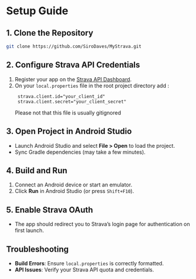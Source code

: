 # Setup Guide

## 1. Clone the Repository
```bash
git clone https://github.com/SiroDaves/MyStrava.git
```

## 2. Configure Strava API Credentials
1. Register your app on the [Strava API Dashboard](https://www.strava.com/settings/api).
2. On your `local.properties` file in the root project directory add :
   ```
    strava.client.id="your_client_id"
    strava.client.secret="your_client_secret"
   ```
   Please not that this file is usually gitignored

## 3. Open Project in Android Studio
- Launch Android Studio and select **File > Open** to load the project.
- Sync Gradle dependencies (may take a few minutes).

## 4. Build and Run
1. Connect an Android device or start an emulator.
2. Click **Run** in Android Studio (or press `Shift+F10`).

## 5. Enable Strava OAuth
- The app should redirect you to Strava’s login page for authentication on first launch.

## Troubleshooting
- **Build Errors**: Ensure `local.properties` is correctly formatted.
- **API Issues**: Verify your Strava API quota and credentials.
